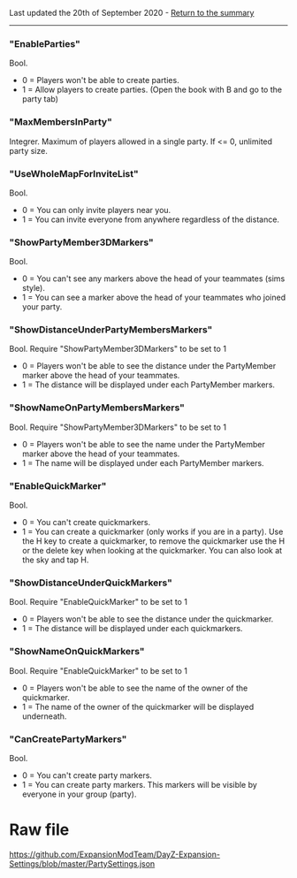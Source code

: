 Last updated the 20th of September 2020 - [Return to the summary](https://github.com/salutesh/DayZ-Expansion-Scripts/wiki/%5BServer-Hosting%5D-Server-settings/)

***

### "EnableParties"
Bool. 
- 0 = Players won't be able to create parties.
- 1 = Allow players to create parties. (Open the book with B and go to the party tab)

### "MaxMembersInParty"
Integrer. Maximum of players allowed in a single party. If <= 0, unlimited party size.

### "UseWholeMapForInviteList"
Bool.
- 0 = You can only invite players near you.
- 1 = You can invite everyone from anywhere regardless of the distance.

### "ShowPartyMember3DMarkers"
Bool.
- 0 = You can't see any markers above the head of your teammates (sims style).
- 1 = You can see a marker above the head of your teammates who joined your party.

### "ShowDistanceUnderPartyMembersMarkers"
Bool. Require "ShowPartyMember3DMarkers" to be set to 1
- 0 = Players won't be able to see the distance under the PartyMember marker above the head of your teammates.
- 1 = The distance will be displayed under each PartyMember markers.

### "ShowNameOnPartyMembersMarkers"
Bool. Require "ShowPartyMember3DMarkers" to be set to 1
- 0 = Players won't be able to see the name under the PartyMember marker above the head of your teammates.
- 1 = The name will be displayed under each PartyMember markers.

### "EnableQuickMarker"
Bool.
- 0 = You can't create quickmarkers.
- 1 = You can create a quickmarker (only works if you are in a party). Use the H key to create a quickmarker, to remove the quickmarker use the H or the delete key when looking at the quickmarker. You can also look at the sky and tap H.

### "ShowDistanceUnderQuickMarkers"
Bool. Require "EnableQuickMarker" to be set to 1
- 0 = Players won't be able to see the distance under the quickmarker.
- 1 = The distance will be displayed under each quickmarkers.

### "ShowNameOnQuickMarkers"
Bool. Require "EnableQuickMarker" to be set to 1
- 0 = Players won't be able to see the name of the owner of the quickmarker.
- 1 = The name of the owner of the quickmarker will be displayed underneath.

### "CanCreatePartyMarkers"
Bool.
- 0 = You can't create party markers.
- 1 = You can create party markers. This markers will be visible by everyone in your group (party).

# Raw file

https://github.com/ExpansionModTeam/DayZ-Expansion-Settings/blob/master/PartySettings.json